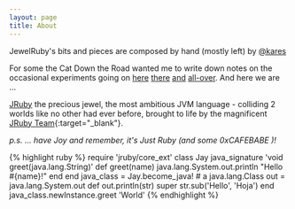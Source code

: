 ```yaml
---
layout: page
title: About
---
```

<!--
<p class="message">
  Hey! All content is objectively opinionated, feel free to disagree. Carry on!
</p>-->

<p class="message">
  JewelRuby's bits and pieces are composed by hand (mostly left) by <a class="bold" href="http://kares.org">@kares</a>
</p>
<!-- To our very best knowledge, no animals were hurt while doing so. -->

For some the Cat Down the Road wanted me to write down notes on the occasional
experiments going on [here][1] [there][2] [and][3] [all-over][4]. And here we are ...

[JRuby](http://jruby.org) the precious jewel, the most ambitious JVM language -
colliding 2 worlds like no other had ever before, brought to life by the magnificent
[JRuby Team](https://twitter.com/intent/user?screen_name=JRuby){:target="_blank"}.

*p.s. ... have <span class="">J</span>oy and remember,
it's <span class="redish bold">J</span>ust <span class="redish bold">Ruby</span>
(and some
  <span class="cafe-babe">
  <span class="x">0x</span><span class="c">C</span><span class="a">A</span><span class="f">F</span><span class="e">E</span><span class="b">B</span><span class="a">A</span><span class="b">B</span><span class="e">E</span>
  </span>
  )!*

{% highlight ruby %}
require 'jruby/core_ext'
class Jay
  java_signature 'void greet(java.lang.String)'
  def greet(name)
    java.lang.System.out.println "Hello #{name}!"
  end
end
java_class = Jay.become_java! # a java.lang.Class
out = java.lang.System.out
def out.println(str)
  super str.sub('Hello', 'Hoja')
end
java_class.newInstance.greet 'World'
{% endhighlight %}

[1]: https://github.com/jruby/jruby-openssl
[2]: https://github.com/jruby/activerecord-jdbc-adapter
[3]: https://github.com/jruby/jruby-rack
[4]: https://github.com/jruby/jruby/commits?author=kares
